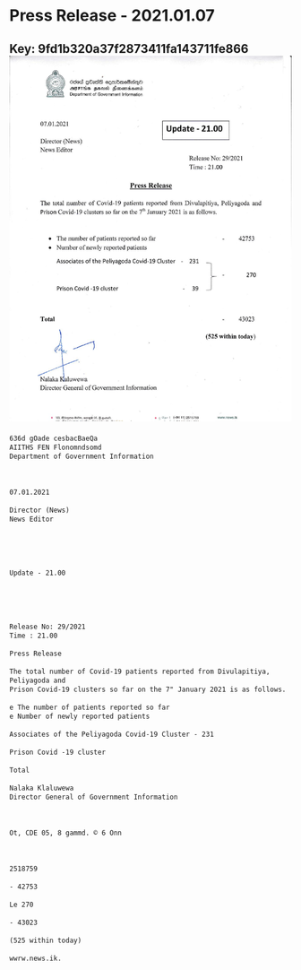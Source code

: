 # Press Release - 2021.01.07 
Key: 9fd1b320a37f2873411fa143711fe866 
![img](img/9fd1b320a37f2873411fa143711fe866.jpg)
---
```
636d gOade cesbacBaeQa
AIITHS FEN Flonomndsomd
Department of Government Information

 

07.01.2021

Director (News)
News Editor

 

 

Update - 21.00

 

 

Release No: 29/2021
Time : 21.00

Press Release

The total number of Covid-19 patients reported from Divulapitiya, Peliyagoda and
Prison Covid-19 clusters so far on the 7" January 2021 is as follows.

e The number of patients reported so far
e Number of newly reported patients

Associates of the Peliyagoda Covid-19 Cluster - 231

Prison Covid -19 cluster

Total

Nalaka Klaluwewa
Director General of Government Information

  

Ot, CDE 05, 8 gammd. © 6 Onn

 

2518759

- 42753

Le 270

- 43023

(525 within today)

wwrw.news.ik.

```
